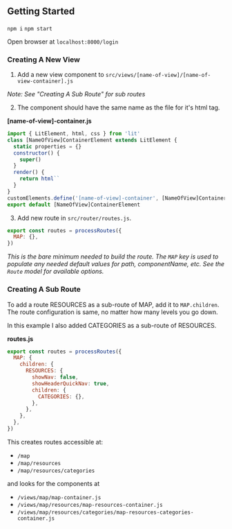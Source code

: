 ## Getting Started

`npm i`
`npm start`

Open browser at `localhost:8000/login`

### Creating A New View

1. Add a new view component to `src/views/[name-of-view]/[name-of-view-container].js`

_Note: See "Creating A Sub Route" for sub routes_

2. The component should have the same name as the file for it's html tag.

**[name-of-view]-container.js**

```js
import { LitElement, html, css } from 'lit'
class [NameOfView]ContainerElement extends LitElement {
  static properties = {}
  constructor() {
    super()
  }
  render() {
    return html``
  }
}
customElements.define('[name-of-view]-container', [NameOfView]ContainerElement)
export default [NameOfView]ContainerElement
```

3. Add new route in `src/router/routes.js`.

```js
export const routes = processRoutes({
  MAP: {},
})
```

_This is the bare minimum needed to build the route. The `MAP` key is used to populate any needed default values for path, componentName, etc. See the `Route` model for available options._

### Creating A Sub Route

To add a route RESOURCES as a sub-route of MAP, add it to `MAP.children`. The route configuration is same, no matter how many levels you go down.

In this example I also added CATEGORIES as a sub-route of RESOURCES.

**routes.js**

```js
export const routes = processRoutes({
  MAP: {
    children: {
      RESOURCES: {
        showNav: false,
        showHeaderQuickNav: true,
        children: {
          CATEGORIES: {},
        },
      },
    },
  },
})
```

This creates routes accessible at:

- `/map`
- `/map/resources`
- `/map/resources/categories`

and looks for the components at

- `/views/map/map-container.js`
- `/views/map/resources/map-resources-container.js`
- `/views/map/resources/categories/map-resources-categories-container.js`
